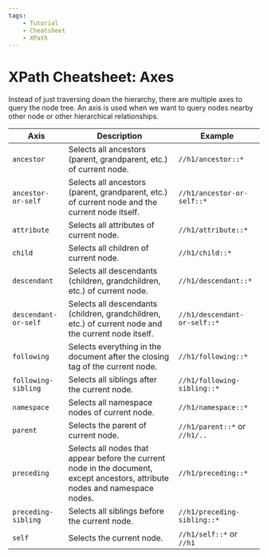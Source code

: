```yaml
---
tags:
    - Tutorial
    - Cheatsheet
    - XPath
---
```


# XPath Cheatsheet: Axes
Instead of just traversing down the hierarchy, there are multiple axes to query the node tree. An axis is used when we want to query nodes nearby other node or other hierarchical relationships.

| Axis | Description | Example |
| ---- | ----------- | ------- |
| `ancestor` | Selects all ancestors (parent, grandparent, etc.) of current node. | `//h1/ancestor::*` |
| `ancestor-or-self` | Selects all ancestors (parent, grandparent, etc.) of current node and the current node itself. | `//h1/ancestor-or-self::*` |
| `attribute` | Selects all attributes of current node. | `//h1/attribute::*` |
| `child` | Selects all children of current node. | `//h1/child::*` |
| `descendant` | Selects all descendants (children, grandchildren, etc.) of current node. | `//h1/descendant::*` |
| `descendant-or-self` | Selects all descendants (children, grandchildren, etc.) of current node and the current node itself. | `//h1/descendant-or-self::*` |
| `following` | Selects everything in the document after the closing tag of the current node. | `//h1/following::*` |
| `following-sibling` | Selects all siblings after the current node. | `//h1/following-sibling::*` |
| `namespace` | Selects all namespace nodes of current node. | `//h1/namespace::*` |
| `parent` | Selects the parent of current node. | `//h1/parent::*` or `//h1/..` |
| `preceding` | Selects all nodes that appear before the current node in the document, except ancestors, attribute nodes and namespace nodes. | `//h1/preceding::*` |
| `preceding-sibling` | Selects all siblings before the current node. | `//h1/preceding-sibling::*` |
| `self` | Selects the current node. | `//h1/self::*` or `//h1` |
